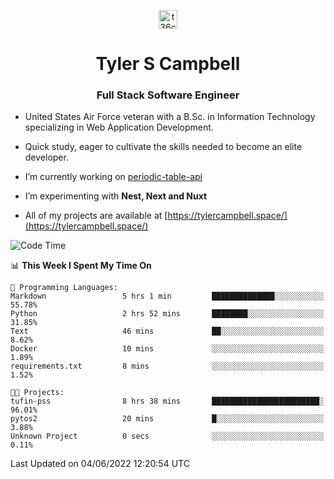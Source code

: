 <p align="center">
<a href="https://www.linkedin.com/in/t36campbell" target="blank"><img align="center" src="https://ik.imagekit.io/t36campbell/Portfolio/linkedin.png.original_m8bbGgPh6.png" alt="t36campbell" height="30" width="30" /></a>
</p>
<h1 align="center">Tyler S Campbell</h1>
<h3 align="center">Full Stack Software Engineer</h3>

* United States Air Force veteran with a B.Sc. in Information Technology specializing in Web Application Development. 

* Quick study, eager to cultivate the skills needed to become an elite developer.

* I’m currently working on [periodic-table-api](https://github.com/t36campbell/periodic-table-api)

* I’m experimenting with **Nest, Next and Nuxt**

* All of my projects are available at [https://tylercampbell.space/](https://tylercampbell.space/)

<!--START_SECTION:waka-->
![Code Time](http://img.shields.io/badge/Code%20Time-1%2C644%20hrs%2059%20mins-blue)

📊 **This Week I Spent My Time On** 

```text
💬 Programming Languages: 
Markdown                 5 hrs 1 min         ██████████████░░░░░░░░░░░   55.78% 
Python                   2 hrs 52 mins       ████████░░░░░░░░░░░░░░░░░   31.85% 
Text                     46 mins             ██░░░░░░░░░░░░░░░░░░░░░░░   8.62% 
Docker                   10 mins             ░░░░░░░░░░░░░░░░░░░░░░░░░   1.89% 
requirements.txt         8 mins              ░░░░░░░░░░░░░░░░░░░░░░░░░   1.52%

🐱‍💻 Projects: 
tufin-pss                8 hrs 38 mins       ████████████████████████░   96.01% 
pytos2                   20 mins             █░░░░░░░░░░░░░░░░░░░░░░░░   3.88% 
Unknown Project          0 secs              ░░░░░░░░░░░░░░░░░░░░░░░░░   0.11%

```


 Last Updated on 04/06/2022 12:20:54 UTC
<!--END_SECTION:waka-->
